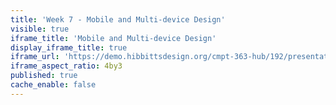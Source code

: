 ```yaml
---
title: 'Week 7 - Mobile and Multi-device Design'
visible: true
iframe_title: 'Mobile and Multi-device Design'
display_iframe_title: true
iframe_url: 'https://demo.hibbittsdesign.org/cmpt-363-hub/192/presentations/placeholder-slide'
iframe_aspect_ratio: 4by3
published: true
cache_enable: false
---
```

